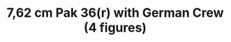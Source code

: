 ---
layout: product
title: "7,62 cm Pak 36(r) with German Crew (4 figures)                                                                 "
price: "TBA" 
desc: "Maketa"
img_path: "/assets/img/ICM 35801.webp"
brand: "N/A"
available: false
special_offer: false
new: false
soon: false
cat: "010000"
subcat: "013600"
subsubcat: "0N/A"
sifra: "ICM 35801"
popular: false
spec: false
---